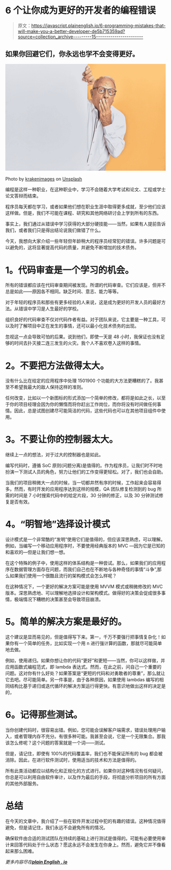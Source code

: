 # 6 个让你成为更好的开发者的编程错误

> 原文：<https://javascript.plainenglish.io/6-programming-mistakes-that-will-make-you-a-better-developer-de5b715359ad?source=collection_archive---------15----------------------->

## 如果你回避它们，你永远也学不会变得更好。

![](img/5ec3f0005586ace1d54c4ccfcba58c55.png)

Photo by [krakenimages](https://unsplash.com/@krakenimages?utm_source=medium&utm_medium=referral) on [Unsplash](https://unsplash.com?utm_source=medium&utm_medium=referral)

编程是这样一种职业，在这种职业中，学习不会随着大学考试和论文、工程或学士论文答辩而结束。

程序员每天都在学习，或者如果他们想在职业生涯中取得更多成就，至少他们应该这样做。但是，我们不可能在课程、研究和其他网络研讨会上学到所有的东西。

事实上，我们通过从错误中学习获得的大部分硬技能——当然，如果有人提前告诉我们，或者我们只是得出结论说我们做错了什么。

今天，我想向大家介绍一些年轻但年龄稍大的程序员经常犯的错误。许多问题是可以避免的，这将显著提高代码的质量，并避免不断增加的技术债务。

# **1。代码审查是一个学习的机会。**

所有的错误都应该在代码审查期间被发现。所谓的代码审查。它们应该是，但并不总是如此——原因各不相同。缺乏时间、意志、能力等等。

对于年轻的程序员和那些有更多经验的人来说，这是成为更好的开发人员的最好方法。从错误中学习是人生最好的学校。

组织良好的代码审查不仅对代码作者有益。对于团队来说，它主要是一种工具，可以及时了解项目中正在发生的事情，还可以最小化技术债务的出现。

忽视这一点会导致可怕的后果。说到他们，即使一天是 48 小时，我保证也没有足够的时间去扑灭接二连三发生的火灾。我个人不喜欢卷入这样的事情。

# **2。不要把方法做得太大。**

没有什么比在给定的应用程序中处理 1501900 个功能的大方法更糟糕的了。我甚至不希望我最大的敌人保持这样的准则。

任何改变，比如以一个新图标的形式添加一个简单的修改，都将是如此之长，以至于你的项目经理会因为你的懒惰而将你赶出工作岗位，而你将没有时间做任何事情。因此，总是试图创建尽可能简洁的代码，这些代码也可以在其他项目组件中使用。

# **3。不要让你的控制器太大。**

继续上一点的想法，对于过大的控制器也是如此。

编写代码时，遵循 SoC 原则(问题分离)是值得的。作为程序员，让我们时不时地扮演一下测试人员的角色，努力让他们的工作变得更轻松。对了，我们也会自助。

当我们的项目稍微大一点的时候，当一切都井然有序的时候，工作起来会容易得多。然而，有时开发的应用程序达到这样的规模，QA 团队修复检测到的 bug 所需的时间是 7 小时搜索代码中的给定片段，30 分钟的修正，以及 30 分钟测试修复是否有效。

# **4。“明智地”选择设计模式**

设计模式是一个非常酷的“发明”使用它们是值得的，但应该深思熟虑，可以理解。例如，当编写一个移动应用程序时，不要使用经典版本的 MVC —因为它是已知的和喜欢的—但是让我们想一想。

在这个特殊的例子中，使用这样的体系结构是一种尝试。那么，如果我们的应用程序在数据管理方面存在问题，而我们自己也在不断地与各种奇怪的事情“斗争”,那么如果我们使用一个很酷且流行的架构模式会怎么样呢？

在这种情况下，一个更好的解决方案可能是使用 MVVM 模式或稍微修改的 MVC 版本。深思熟虑地、可以理解地选择设计和架构模式。做得好的决策会促成很多事情，极端情况下糟糕的决策甚至会导致项目崩溃。

# **5。简单的解决方案是最好的。**

这个建议是显而易见的，但是值得写下来。第一，千万不要强行把事情复杂化！如果你有一个简单的任务，比如实现一个用 n 进行强计算的函数，那就尽可能简单地去做。

例如，使用递归。如果你想让你的代码“更好”和更短——当然，你可以这样做，并应用函数式编程范式，即 lambda 表达式。然而，在此之前，问自己一个重要的问题。这对你有什么好处？如果答案是“更短的代码和对勇敢者的尊重”，那么就让它去吧。尽可能简单。另一件事是，由于各种原因，如果使用 lambdas 编写的相同结构比基于递归或迭代循环的解决方案运行得更快。有意识地做出这样的决定是的，

# **6。记得那些测试。**

当你创建代码时，很容易出错。例如，您可能会误解客户端需求，错误处理用户输入，或者管理内存不充分。有很多种可能。我甚至会说，它是一个无限集合。那我该怎么修呢？这个问题的答案就是一个词——测试。

但是，请记住，即使有 100%的代码覆盖率，我们也不能保证所有的 bug 都会被消除。因此，在进行软件测试时，使用适当的技术和方法是值得的。

所有此类活动都应以结构化和正规化的方式进行。如果你对这种情况有任何疑问，你总是可以利用自由软件审计，以及作为最后的手段，将彻底分析项目的所有方面的其他外部服务。

# **总结**

在今天的文章中，我介绍了一些在软件开发过程中犯的有趣的错误。这种情况值得避免，但是请记住，我们永远不会避免所有的情况。

确保软件由合适的测试团队在持续的基础上进行测试是值得的。可能有必要使用审计来回答代码处于什么状态？愿这永远不会发生在你身上。然而，避免它并不像看起来那么困难。

*更多内容尽在*[***plain English . io***](http://plainenglish.io/)